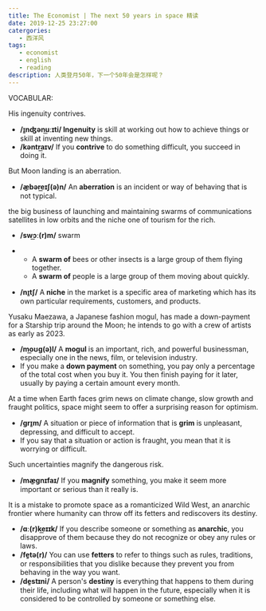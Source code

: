 ```yaml
---
title: The Economist | The next 50 years in space 精读
date: 2019-12-25 23:27:00
catergories: 
   - 西洋风
tags:
   - economist
   - english
   - reading
description: 人类登月50年，下一个50年会是怎样呢？
---
```




VOCABULAR:

His ingenuity contrives. 

- **/ɪ̱nʤənu͟ːɪti/ Ingenuity** is skill at working out how to achieve things or skill at inventing new things.
- **/kəntra͟ɪv/** If you **contrive** to do something difficult, you succeed in doing it.



But Moon landing is an aberration.

- **/æ̱bəre͟ɪʃ(ə)n/** An **aberration** is an incident or way of behaving that is not typical.

  

the big business of launching and maintaining swarms of communications satellites in low orbits and the niche one of tourism for the rich.

- **/swɔ͟ː(r)m/** swarm

- - A **swarm of** bees or other insects is a large group of them flying together. 
  - A **swarm of** people is a large group of them moving about quickly.

- **/nɪ̱tʃ/** A **niche** in the market is a specific area of marketing which has its own particular requirements, customers, and products.



Yusaku Maezawa, a Japanese fashion mogul, has made a down-payment for a Starship trip around the Moon; he intends to go with a crew of artists as early as 2023.

- **/mo͟ʊg(ə)l/** A **mogul** is an important, rich, and powerful businessman, especially one in the news, film, or television industry.
- If you make a **down payment** on something, you pay only a percentage of the total cost when you buy it. You then finish paying for it later, usually by paying a certain amount every month.



At a time when Earth faces grim news on climate change, slow growth and fraught politics, space might seem to offer a surprising reason for optimism.

- **/grɪ̱m/** A situation or piece of information that is **grim** is unpleasant, depressing, and difficult to accept.
- If you say that a situation or action is fraught, you mean that it is worrying or difficult.

Such uncertainties magnify the dangerous risk.

- **/mæ̱gnɪfaɪ/** If you **magnify** something, you make it seem more important or serious than it really is.



It is a mistake to promote space as a romanticized Wild West, an anarchic frontier where humanity can throw off its fetters and rediscovers its destiny.

- **/ɑː(r)ke͟ɪɪk/** If you describe someone or something as **anarchic**, you disapprove of them because they do not recognize or obey any rules or laws.
- **/fe̱tə(r)/** You can use **fetters** to refer to things such as rules, traditions, or responsibilities that you dislike because they prevent you from behaving in the way you want.
- **/de̱stɪni/** A person's **destiny** is everything that happens to them during their life, including what will happen in the future, especially when it is considered to be controlled by someone or something else.